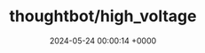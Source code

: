 ---
title: "thoughtbot/high_voltage"
link: "https://github.com/thoughtbot/high_voltage"
date: "2024-05-24 00:00:14 +0000"
description: "Easily include static pages in your Rails app."
category: "github"
---